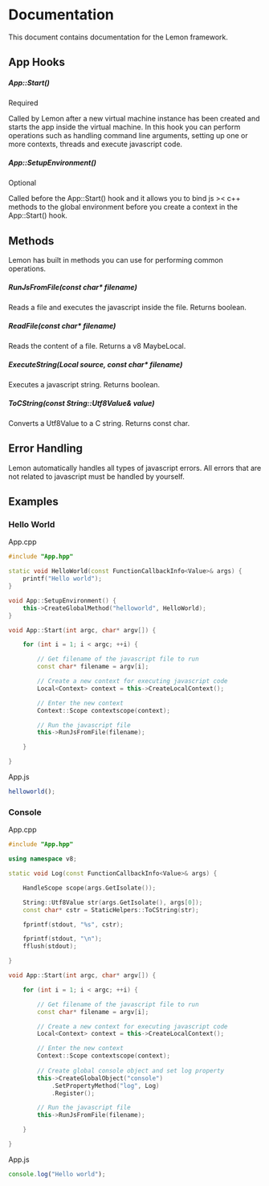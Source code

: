 # Documentation

This document contains documentation for the Lemon framework.

## App Hooks

##### App::Start()

Required

Called by Lemon after a new virtual machine instance has been created and starts the app inside the virtual machine. In this hook you can perform operations such as handling command line arguments, setting up one or more contexts, threads and execute javascript code.

##### App::SetupEnvironment()

Optional

Called before the App::Start() hook and it allows you to bind js >< c++ methods to the global environment before you create a context in the App::Start() hook.

## Methods

Lemon has built in methods you can use for performing common operations.

##### RunJsFromFile(const char* filename)

Reads a file and executes the javascript inside the file. Returns boolean.

##### ReadFile(const char* filename)

Reads the content of a file. Returns a v8 MaybeLocal<String>.
	
##### ExecuteString(Local<String> source, const char* filename) 

Executes a javascript string. Returns boolean.

##### ToCString(const String::Utf8Value& value)

Converts a Utf8Value to a C string. Returns const char.

## Error Handling

Lemon automatically handles all types of javascript errors. All errors that are not related to javascript must be handled by yourself.

## Examples

### Hello World

App.cpp

```c++
#include "App.hpp"

static void HelloWorld(const FunctionCallbackInfo<Value>& args) {	
	printf("Hello world");
}

void App::SetupEnvironment() {
	this->CreateGlobalMethod("helloworld", HelloWorld);
}

void App::Start(int argc, char* argv[]) {

	for (int i = 1; i < argc; ++i) {

		// Get filename of the javascript file to run
		const char* filename = argv[i];

		// Create a new context for executing javascript code
		Local<Context> context = this->CreateLocalContext();

		// Enter the new context
		Context::Scope contextscope(context);

		// Run the javascript file
		this->RunJsFromFile(filename);

	}

}
```

App.js

```js
helloworld();
```

### Console

App.cpp

```c++
#include "App.hpp"

using namespace v8;

static void Log(const FunctionCallbackInfo<Value>& args) {

    HandleScope scope(args.GetIsolate());

    String::Utf8Value str(args.GetIsolate(), args[0]);
    const char* cstr = StaticHelpers::ToCString(str);

    fprintf(stdout, "%s", cstr);

    fprintf(stdout, "\n");
    fflush(stdout);

}

void App::Start(int argc, char* argv[]) {

	for (int i = 1; i < argc; ++i) {

		// Get filename of the javascript file to run
		const char* filename = argv[i];

		// Create a new context for executing javascript code
		Local<Context> context = this->CreateLocalContext();

		// Enter the new context
		Context::Scope contextscope(context);
		
		// Create global console object and set log property
		this->CreateGlobalObject("console")
			.SetPropertyMethod("log", Log)
			.Register();

		// Run the javascript file
		this->RunJsFromFile(filename);

	}

}
```

App.js

```js
console.log("Hello world");
```
